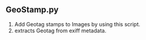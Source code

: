 ## GeoStamp.py

1. Add Geotag stamps to Images by using this script.
2. extracts Geotag from exiff metadata.